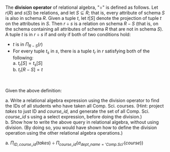 The **division operator** of relational algebra, "$\div$" is defined as follows. 
Let $r(R)$ and $s(S)$ be relations, and let $S \subseteq R$; that is, every attribute
of schema $S$ is also in schema $R$. Given a tuple $t$, let $t[S]$ denote the projection
of tuple $t$ on the attributes in $S$. Then $r \div s$ is a relation on schema $R - S$ 
(that is, on the schema containing all attributes of schema $R$ that are not in schema $S$). 
A tuple $t$ is in $r \div s$ if and only if both of two conditions hold: 
* $t$ is in $\Pi_{R-S}(r)$
* For every tuple $t_s$ in $s$, there is a tuple $t_r$ in $r$ satisfying both of the
following: <br>
    a. $t_r[S] = t_s[S]$ <br>
    b. $t_r[R - S] = t$ <br>
<br>

Given the above definition: 

a. Write a relational algebra expression using the division operator to find 
the IDs of all students who have taken all Comp. Sci. courses. (Hint: project _takes_ 
to just ID and _course_id_, and generate the set of all Comp. Sci. _course_id_ s using 
a select expression, before doing the division.)
<br> 
b. Show how to write the above query in relational algebra, without using division. 
(By doing so, you would have shown how to define the division operation using the other 
relational algebra operations.) 

a. $\Pi_{ID,course\_id}(takes) \div \Pi_{course\_id}(\sigma_{dept\_name = 'Comp. Sci'}(course))$